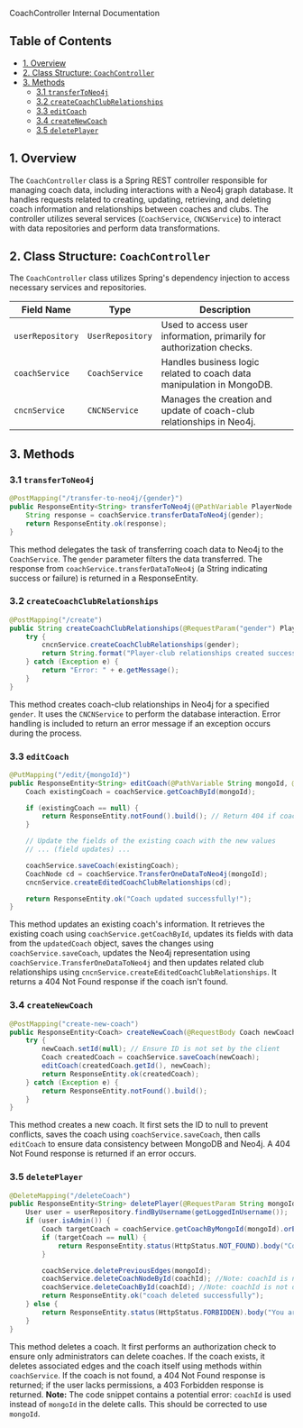  CoachController Internal Documentation

## Table of Contents

* [1. Overview](#1-overview)
* [2. Class Structure: `CoachController`](#2-class-structure-coachcontroller)
* [3.  Methods](#3-methods)
    * [3.1 `transferToNeo4j`](#31-transfertoneo4j)
    * [3.2 `createCoachClubRelationships`](#32-createcoachclubrelationships)
    * [3.3 `editCoach`](#33-editcoach)
    * [3.4 `createNewCoach`](#34-createnewcoach)
    * [3.5 `deletePlayer`](#35-deleteplayer)


## 1. Overview

The `CoachController` class is a Spring REST controller responsible for managing coach data, including interactions with a Neo4j graph database.  It handles requests related to creating, updating, retrieving, and deleting coach information and relationships between coaches and clubs.  The controller utilizes several services (`CoachService`, `CNCNService`) to interact with data repositories and perform data transformations.


## 2. Class Structure: `CoachController`

The `CoachController` class utilizes Spring's dependency injection to access necessary services and repositories.

| Field Name             | Type                  | Description                                                                 |
|-------------------------|-----------------------|-----------------------------------------------------------------------------|
| `userRepository`        | `UserRepository`      | Used to access user information, primarily for authorization checks.       |
| `coachService`         | `CoachService`        | Handles business logic related to coach data manipulation in MongoDB.      |
| `cncnService`          | `CNCNService`         | Manages the creation and update of coach-club relationships in Neo4j.     |


## 3. Methods

### 3.1 `transferToNeo4j`

```java
@PostMapping("/transfer-to-neo4j/{gender}")
public ResponseEntity<String> transferToNeo4j(@PathVariable PlayerNode.Gender gender) {
    String response = coachService.transferDataToNeo4j(gender);
    return ResponseEntity.ok(response);
}
```

This method delegates the task of transferring coach data to Neo4j to the `CoachService`.  The `gender` parameter filters the data transferred. The response from `coachService.transferDataToNeo4j` (a String indicating success or failure) is returned in a ResponseEntity.


### 3.2 `createCoachClubRelationships`

```java
@PostMapping("/create")
public String createCoachClubRelationships(@RequestParam("gender") PlayerNode.Gender gender) {
    try {
        cncnService.createCoachClubRelationships(gender);
        return String.format("Player-club relationships created successfully for gender: %s", gender);
    } catch (Exception e) {
        return "Error: " + e.getMessage();
    }
}
```

This method creates coach-club relationships in Neo4j for a specified `gender`. It uses the `CNCNService` to perform the database interaction.  Error handling is included to return an error message if an exception occurs during the process.


### 3.3 `editCoach`

```java
@PutMapping("/edit/{mongoId}")
public ResponseEntity<String> editCoach(@PathVariable String mongoId, @RequestBody Coach updatedCoach) {
    Coach existingCoach = coachService.getCoachById(mongoId);

    if (existingCoach == null) {
        return ResponseEntity.notFound().build(); // Return 404 if coach is not found
    }

    // Update the fields of the existing coach with the new values
    // ... (field updates) ...

    coachService.saveCoach(existingCoach);
    CoachNode cd = coachService.TransferOneDataToNeo4j(mongoId);
    cncnService.createEditedCoachClubRelationships(cd);

    return ResponseEntity.ok("Coach updated successfully!");
}
```

This method updates an existing coach's information. It retrieves the existing coach using `coachService.getCoachById`, updates its fields with data from the `updatedCoach` object, saves the changes using `coachService.saveCoach`, updates the Neo4j representation using `coachService.TransferOneDataToNeo4j` and then updates related club relationships using `cncnService.createEditedCoachClubRelationships`.  It returns a 404 Not Found response if the coach isn't found.


### 3.4 `createNewCoach`

```java
@PostMapping("create-new-coach")
public ResponseEntity<Coach> createNewCoach(@RequestBody Coach newCoach) {
    try {
        newCoach.setId(null); // Ensure ID is not set by the client
        Coach createdCoach = coachService.saveCoach(newCoach);
        editCoach(createdCoach.getId(), newCoach);
        return ResponseEntity.ok(createdCoach);
    } catch (Exception e) {
        return ResponseEntity.notFound().build();
    }
}
```

This method creates a new coach.  It first sets the ID to null to prevent conflicts, saves the coach using `coachService.saveCoach`, then calls `editCoach` to ensure data consistency between MongoDB and Neo4j.  A 404 Not Found response is returned if an error occurs.


### 3.5 `deletePlayer`

```java
@DeleteMapping("/deleteCoach")
public ResponseEntity<String> deletePlayer(@RequestParam String mongoId) {
    User user = userRepository.findByUsername(getLoggedInUsername());
    if (user.isAdmin()) {
        Coach targetCoach = coachService.getCoachByMongoId(mongoId).orElse(null);
        if (targetCoach == null) {
            return ResponseEntity.status(HttpStatus.NOT_FOUND).body("Coach not found");
        }

        coachService.deletePreviousEdges(mongoId);
        coachService.deleteCoachNodeById(coachId); //Note: coachId is not defined in the snippet. Should be mongoId
        coachService.deleteCoachById(coachId); //Note: coachId is not defined in the snippet. Should be mongoId
        return ResponseEntity.ok("coach deleted successfully");
    } else {
        return ResponseEntity.status(HttpStatus.FORBIDDEN).body("You are not admin");
    }
}
```

This method deletes a coach. It first performs an authorization check to ensure only administrators can delete coaches. If the coach exists, it deletes associated edges and the coach itself using methods within `coachService`.  If the coach is not found, a 404 Not Found response is returned; if the user lacks permissions, a 403 Forbidden response is returned.  **Note:** The code snippet contains a potential error: `coachId` is used instead of `mongoId` in the delete calls. This should be corrected to use `mongoId`.
